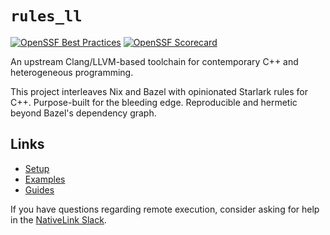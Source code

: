 # `rules_ll`

[![OpenSSF Best Practices](https://bestpractices.coreinfrastructure.org/projects/6822/badge)](https://bestpractices.coreinfrastructure.org/projects/6822)
[![OpenSSF Scorecard](https://api.securityscorecards.dev/projects/github.com/eomii/rules_ll/badge)](https://securityscorecards.dev/viewer/?uri=github.com/eomii/rules_ll)

An upstream Clang/LLVM-based toolchain for contemporary C++ and heterogeneous
programming.

This project interleaves Nix and Bazel with opinionated Starlark rules for C++.
Purpose-built for the bleeding edge. Reproducible and hermetic beyond Bazel's
dependency graph.

## Links

- [Setup](setup/setup.md)
- [Examples](https://github.com/eomii/rules_ll/tree/main/examples)
- [Guides](guides/index.md)

If you have questions regarding remote execution, consider asking for help in
the [NativeLink Slack](https://nativelink.slack.com/join/shared_invite/zt-281qk1ho0-krT7HfTUIYfQMdwflRuq7A#/shared-invite/email).
